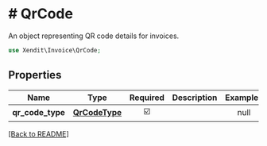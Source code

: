 # # QrCode
An object representing QR code details for invoices.

```php
use Xendit\Invoice\QrCode;
```

## Properties

| Name | Type | Required | Description | Examples |
|------------|:-------------:|:-------------:|-------------|:-------------:|
| **qr_code_type** | [**QrCodeType**](QrCodeType.md) | ☑️ |  | null |


[[Back to README]](../../README.md)

